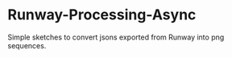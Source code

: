 # Runway-Processing-Async
 Simple sketches to convert jsons exported from Runway into png sequences.
